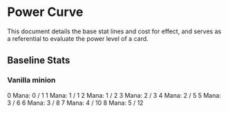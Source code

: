 # Power Curve

This document details the base stat lines and cost for effect, and serves as a referential to evaluate the power level of a card.

## Baseline Stats 

### Vanilla minion

0 Mana: 0 / 1
1 Mana: 1 / 1
2 Mana: 1 / 2
3 Mana: 2 / 3
4 Mana: 2 / 5
5 Mana: 3 / 6
6 Mana: 3 / 8
7 Mana: 4 / 10
8 Mana: 5 / 12
